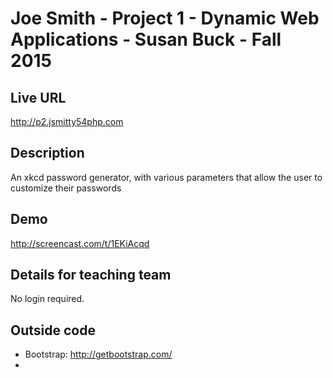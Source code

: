 # Joe Smith - Project 1 - Dynamic Web Applications - Susan Buck - Fall 2015

## Live URL
http://p2.jsmitty54php.com

## Description
An xkcd password generator, with various parameters that allow the user to customize their passwords

## Demo
http://screencast.com/t/1EKiAcqd

## Details for teaching team
No login required.

## Outside code
* Bootstrap: http://getbootstrap.com/
*
